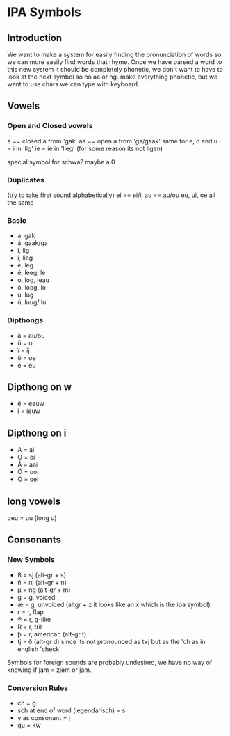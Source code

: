 # IPA Symbols

## Introduction

We want to make a system for easily finding the pronunciation of words so we can more easily find words that rhyme.
Once we have parsed a word to this new system it should be completely phonetic, we don't want to have to look at the next symbol so no aa or ng.
make everything phonetic, but we want to use chars we can type with keyboard.

## Vowels

### Open and Closed vowels

a == closed a from 'gak'
aa == open a from 'ga/gaak'
same for e, o and u
i = i in 'lig'
ie = ie in 'lieg' (for some reason its not ligen)

special symbol for schwa? maybe a 0

### Duplicates

(try to take first sound alphabetically)
ei == ei/ij
au == au/ou
eu, ui, oe all the same

### Basic

* a, gak
* á, gaak/ga
* i, lig
* í, lieg
* e, leg
* é, leeg, le
* o, log, leau
* ó, loog, lo
* u, lug
* ú, luug/ lu

### Dipthongs

* ä = au/ou
* ü = ui
* ï = ij
* ö = oe
* ë = eu

## Dipthong on w

* ê = eeuw
* î = ieuw

## Dipthong on i

* A = ai
* O = oi
* Á = aai
* Ó = ooi
* Ö = oei

## long vowels

oeu = uu (long u)

## Consonants

### New Symbols

* ß = sj (alt-gr + s)
* ñ = nj (alt-gr + n)
* µ = ng (alt-gr + m)
* g = g, voiced
* æ = g, unvoiced (altgr + z it looks like an x which is the ipa symbol)
* r  = r, flap
* ®  = r, g-like
* R  = r, tril
* þ  = r, american (alt-gr t)
* tj = ð (alt-gr d) since its not pronounced as t+j but as the 'ch as in english 'check'

Symbols for foreign sounds are probably undesired, we have no way of knowing if jam = zjem or jam.

### Conversion Rules

* ch = g
* sch at end of word (legendarisch) = s
* y as consonant = j
* qu = kw
